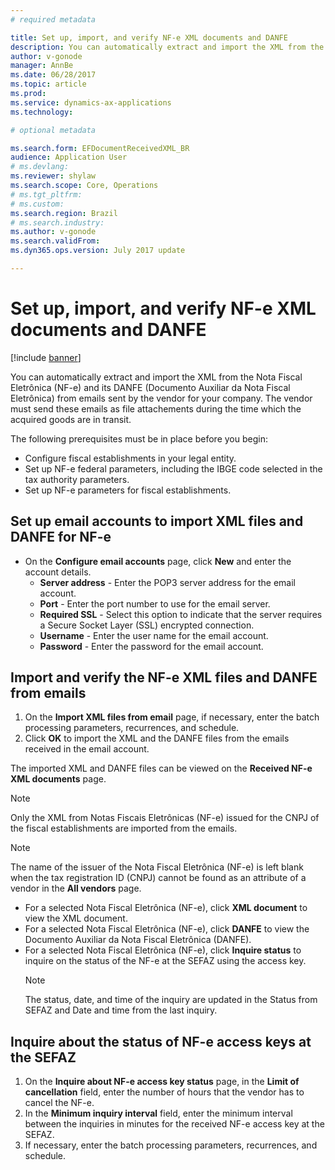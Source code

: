 ```yaml
---
# required metadata

title: Set up, import, and verify NF-e XML documents and DANFE
description: You can automatically extract and import the XML from the Nota Fiscal Eletrônica (NF-e) and its DANFE (Documento Auxiliar da Nota Fiscal Eletrônica) from e-mails sent by the vendor for your company.
author: v-gonode
manager: AnnBe
ms.date: 06/28/2017
ms.topic: article
ms.prod: 
ms.service: dynamics-ax-applications
ms.technology: 

# optional metadata

ms.search.form: EFDocumentReceivedXML_BR  
audience: Application User
# ms.devlang: 
ms.reviewer: shylaw
ms.search.scope: Core, Operations
# ms.tgt_pltfrm: 
# ms.custom: 
ms.search.region: Brazil 
# ms.search.industry: 
ms.author: v-gonode
ms.search.validFrom: 
ms.dyn365.ops.version: July 2017 update

---
```


# Set up, import, and verify NF-e XML documents and DANFE

[!include [banner](../includes/banner.md)]

You can automatically extract and import the XML from the Nota Fiscal Eletrônica (NF-e) and its DANFE (Documento Auxiliar da Nota Fiscal Eletrônica) from emails sent by the vendor for your company. The vendor must send these emails as file attachements during the time which the acquired goods are in transit.

The following prerequisites must be in place before you begin: 
 - Configure fiscal establishments in your legal entity. 
 - Set up NF-e federal parameters, including the IBGE code selected in the tax authority parameters.
 - Set up NF-e parameters for fiscal establishments.

## Set up email accounts to import XML files and DANFE for NF-e
- On the **Configure email accounts** page, click **New** and enter the account details.
   - **Server address** - Enter the POP3 server address for the email account.
   - **Port** - Enter the port number to use for the email server.
   - **Required SSL** - Select this option to indicate that the server requires a Secure Socket Layer (SSL) encrypted connection.
   - **Username** - Enter the user name for the email account.
   - **Password** - Enter the password for the email account.

## Import and verify the NF-e XML files and DANFE from emails
1. On the **Import XML files from email** page, if necessary, enter the batch processing parameters, recurrences, and schedule.
2. Click **OK** to import the XML and the DANFE files from the emails received in the email account.

The imported XML and DANFE files can be viewed on the **Received NF-e XML documents** page.
> [!NOTE] 
> Only the XML from Notas Fiscais Eletrônicas (NF-e) issued for the CNPJ of the fiscal establishments are imported from the emails.

> [!NOTE] 
> The name of the issuer of the Nota Fiscal Eletrônica (NF-e) is left blank when the tax registration ID (CNPJ) cannot be found as an attribute of a vendor in the **All vendors** page.

- For a selected Nota Fiscal Eletrônica (NF-e), click **XML document** to view the XML document.
- For a selected Nota Fiscal Eletrônica (NF-e), click **DANFE** to view the Documento Auxiliar da Nota Fiscal Eletrônica (DANFE).
- For a selected Nota Fiscal Eletrônica (NF-e), click **Inquire status** to inquire on the status of the NF-e at the SEFAZ using the access key.
  > [!NOTE] 
  > The status, date, and time of the inquiry are updated in the Status from SEFAZ and Date and time from the last inquiry.

## Inquire about the status of NF-e access keys at the SEFAZ
1. On the **Inquire about NF-e access key status** page, in the **Limit of cancellation** field, enter the number of hours that the vendor has to cancel the NF-e.
2. In the **Minimum inquiry interval** field, enter the minimum interval between the inquiries in minutes for the received NF-e access key at the SEFAZ.
3. If necessary, enter the batch processing parameters, recurrences, and schedule.
